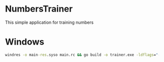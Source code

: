 # NumbersTrainer
This simple application for training numbers

# Windows
```cmd
windres -o main-res.syso main.rc && go build -o trainer.exe -ldflags="-s -w -H windowsgui"
```
